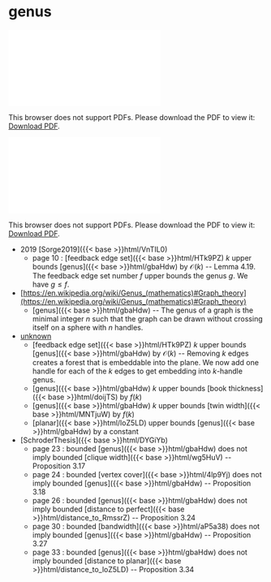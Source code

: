 # genus




<object data="../local_gbaHdw.pdf" type="application/pdf" width="100%" height="480px"><embed src="../local_gbaHdw.pdf"><p>This browser does not support PDFs. Please download the PDF to view it: <a href="../local_gbaHdw.pdf">Download PDF</a>.</p></embed></object>


<object data="../inclusions_gbaHdw.pdf" type="application/pdf" width="100%" height="480px"><embed src="../inclusions_gbaHdw.pdf"><p>This browser does not support PDFs. Please download the PDF to view it: <a href="../inclusions_gbaHdw.pdf">Download PDF</a>.</p></embed></object>

* 2019 [Sorge2019]({{< base >}}html/VnTIL0)
    * page 10 : [feedback edge set]({{< base >}}html/HTk9PZ) $k$ upper bounds [genus]({{< base >}}html/gbaHdw) by $\mathcal O(k)$ -- Lemma 4.19. The feedback edge set number $f$ upper bounds the genus $g$. We have $g \le f$.
*  [https://en.wikipedia.org/wiki/Genus_(mathematics)#Graph_theory](https://en.wikipedia.org/wiki/Genus_(mathematics)#Graph_theory)
    * [genus]({{< base >}}html/gbaHdw) -- The genus of a graph is the minimal integer $n$ such that the graph can be drawn without crossing itself on a sphere with $n$ handles.
*  [unknown](#)
    * [feedback edge set]({{< base >}}html/HTk9PZ) $k$ upper bounds [genus]({{< base >}}html/gbaHdw) by $\mathcal O(k)$ -- Removing $k$ edges creates a forest that is embeddable into the plane. We now add one handle for each of the $k$ edges to get embedding into $k$-handle genus.
    * [genus]({{< base >}}html/gbaHdw) $k$ upper bounds [book thickness]({{< base >}}html/doijTS) by $f(k)$
    * [genus]({{< base >}}html/gbaHdw) $k$ upper bounds [twin width]({{< base >}}html/MNTjuW) by $f(k)$
    * [planar]({{< base >}}html/loZ5LD) upper bounds [genus]({{< base >}}html/gbaHdw) by a constant
*  [SchroderThesis]({{< base >}}html/DYGiYb)
    * page 23 : bounded [genus]({{< base >}}html/gbaHdw) does not imply bounded [clique width]({{< base >}}html/wg5HuV) -- Proposition 3.17
    * page 24 : bounded [vertex cover]({{< base >}}html/4lp9Yj) does not imply bounded [genus]({{< base >}}html/gbaHdw) -- Proposition 3.18
    * page 26 : bounded [genus]({{< base >}}html/gbaHdw) does not imply bounded [distance to perfect]({{< base >}}html/distance_to_RmssrZ) -- Proposition 3.24
    * page 30 : bounded [bandwidth]({{< base >}}html/aP5a38) does not imply bounded [genus]({{< base >}}html/gbaHdw) -- Proposition 3.27
    * page 33 : bounded [genus]({{< base >}}html/gbaHdw) does not imply bounded [distance to planar]({{< base >}}html/distance_to_loZ5LD) -- Proposition 3.34
